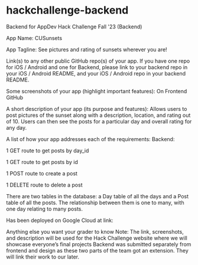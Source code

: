# hackchallenge-backend
Backend for AppDev Hack Challenge Fall '23 (Backend) 

App Name: CUSunsets

App Tagline: See pictures and rating of sunsets wherever you are!

Link(s) to any other public GitHub repo(s) of your app. If you have one repo for iOS / Android and one for Backend, please link to your backend repo in your iOS / Android README, and your iOS / Android repo in your backend README.

Some screenshots of your app (highlight important features): On Frontend GitHub

A short description of your app (its purpose and features):
Allows users to post pictures of the sunset along with a description, location, and rating out of 10. Users can then see the posts for a particular day and overall rating for any day.

A list of how your app addresses each of the requirements:
Backend:

1 GET route to get posts by day_id

1 GET route to get posts by id

1 POST route to create a post

1 DELETE route to delete a post

There are two tables in the database: a Day table of all the days and a Post table of all the posts. The relationship between them is one to many, with one day relating to many posts.

Has been deployed on Google Cloud at link: 

Anything else you want your grader to know
Note: The link, screenshots, and description will be used for the Hack Challenge website where we will showcase everyone’s final projects
Backend was submitted separately from frontend and design as these two parts of the team got an extension. They will link their work to our later. 
